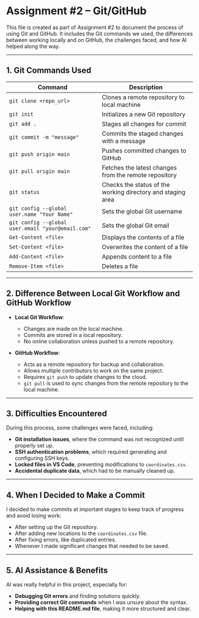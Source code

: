 # Assignment #2 – Git/GitHub

This file is created as part of Assignment #2 to document the process of using Git and GitHub. It includes the Git commands we used, the differences between working locally and on GitHub, the challenges faced, and how AI helped along the way.

---

## **1. Git Commands Used**

| Command                                           | Description                                                 |
| ------------------------------------------------- | ----------------------------------------------------------- |
| `git clone <repo_url>`                            | Clones a remote repository to local machine                 |
| `git init`                                        | Initializes a new Git repository                            |
| `git add .`                                       | Stages all changes for commit                               |
| `git commit -m "message"`                         | Commits the staged changes with a message                   |
| `git push origin main`                            | Pushes committed changes to GitHub                          |
| `git pull origin main`                            | Fetches the latest changes from the remote repository       |
| `git status`                                      | Checks the status of the working directory and staging area |
| `git config --global user.name "Your Name"`       | Sets the global Git username                                |
| `git config --global user.email "your@email.com"` | Sets the global Git email                                   |
| `Get-Content <file>`                              | Displays the contents of a file                             |
| `Set-Content <file>`                              | Overwrites the content of a file                            |
| `Add-Content <file>`                              | Appends content to a file                                   |
| `Remove-Item <file>`                              | Deletes a file                                              |

---

## **2. Difference Between Local Git Workflow and GitHub Workflow**

- **Local Git Workflow**:

  - Changes are made on the local machine.
  - Commits are stored in a local repository.
  - No online collaboration unless pushed to a remote repository.

- **GitHub Workflow**:

  - Acts as a remote repository for backup and collaboration.
  - Allows multiple contributors to work on the same project.
  - Requires `git push` to update changes to the cloud.
  - `git pull` is used to sync changes from the remote repository to the local machine.

---

## **3. Difficulties Encountered**

During this process, some challenges were faced, including:

- **Git installation issues**, where the command was not recognized until properly set up.
- **SSH authentication problems**, which required generating and configuring SSH keys.
- **Locked files in VS Code**, preventing modifications to `coordinates.csv`.
- **Accidental duplicate data**, which had to be manually cleaned up.

---

## **4. When I Decided to Make a Commit**

I decided to make commits at important stages to keep track of progress and avoid losing work:

- After setting up the Git repository.
- After adding new locations to the `coordinates.csv` file.
- After fixing errors, like duplicated entries.
- Whenever I made significant changes that needed to be saved.

---

## **5. AI Assistance & Benefits**

AI was really helpful in this project, especially for:

- **Debugging Git errors** and finding solutions quickly.
- **Providing correct Git commands** when I was unsure about the syntax.
- **Helping with this README.md file**, making it more structured and clear.

